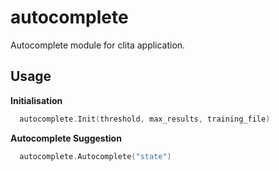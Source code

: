# autocomplete
Autocomplete module for clita application.

## Usage 
**Initialisation**  
```go
  autocomplete.Init(threshold, max_results, training_file)
```

**Autocomplete Suggestion**  
```go
  autocomplete.Autocomplete("state")
```  

